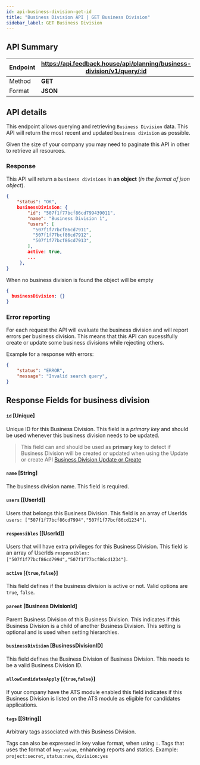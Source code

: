 ```yaml
---
id: api-business-division-get-id
title: "Business Division API | GET Business Division"
sidebar_label: GET Business Division
---
```


## API Summary

| Endpoint | **https://api.feedback.house/api/planning/business-division/v1/query/:id** |
|----------|---------------------------------------------------|
| Method   | **GET** |
| Format   | **JSON** |

## API details

This endpoint allows querying and retrieving `Business Division` data. This API will return the most recent and updated `business division` as possible.

Given the size of your company you may need to paginate this API in other to retrieve all resources.

### Response 

This API will return a `business divisions` in **an object** (*in the format of json object*). 

```json
{
    "status": "OK",
    businessDivision: { 
        "id": "507f1f77bcf86cd799439011", 
        "name": "Business Division 1", 
        "users": [
          "507f1f77bcf86cd7911",
          "507f1f77bcf86cd7912",
          "507f1f77bcf86cd7913",
        ], 
        active: true,
        ...
     },
}
```

When no business division is found the object will be empty
```json
{
  businessDivision: {}
}
```

### Error reporting

For each request the API will evaluate the business division and will report errors per business division. This means that this API can sucesslfully create or update some business divisions while rejecting others.

Example for a response with errors:
```json
{
    "status": "ERROR",
    "message": "Invalid search query",
}
```

## Response Fields for business division

#### `id` [Unique] 
Unique ID for this Business Division. This field is a *primary key* and should be used whenever this business division needs to be updated.

> This field can and should be used as **primary key** to detect if Business Division will be created or updated when using the Update or create API [Business Division Update or Create](./api-business/division-update-or-create)

#### `name` [String] 
The business division name. This field is required. 

#### `users` [[UserId]]

Users that belongs this Business Division. This field is an array of UserIds `users: ["507f1f77bcf86cd7994","507f1f77bcf86cd1234"]`.

#### `responsibles` [[UserId]]

Users that will have extra privileges for this Business Division. This field is an array of UserIds `responsibles: ["507f1f77bcf86cd7994","507f1f77bcf86cd1234"]`. 

#### `active` [{`true`,`false`}]

This field defines if the business division is active or not. Valid options are `true`, `false`. 

#### `parent` [Business DivisionId]

Parent Business Division of this Business Division. This indicates if this Business Division is a child of another Business Division. This setting is optional and is used when setting hierarchies.

#### `businessDivision` [BusinessDivisionID]

This field defines the Business Division of Business Division. This needs to be a valid Business Division ID.

#### `allowCandidatesApply` [{`true`,`false`}]

If your company have the ATS module enabled this field indicates if this Business Division is listed on the ATS module as eligible for candidates applications.

#### `tags` [[String]]

Arbitrary tags associated with this Business Division. 

Tags can also be expressed in key value format, when using `:`. Tags that uses the format of `key:value`, enhancing reports and statics. Example: `project:secret`, `status:new`, `division:yes`

